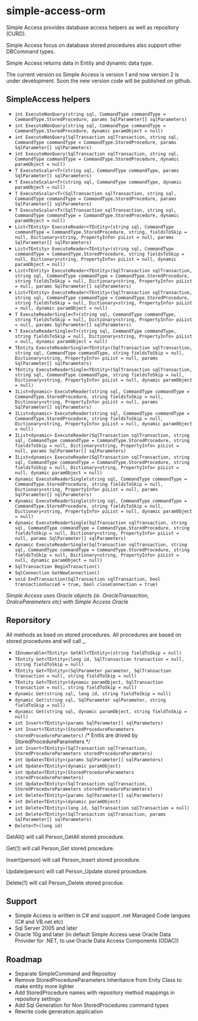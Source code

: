 # simple-access-orm
Simple Access provides database access helpers as well as repository (CURD).

Simple Access focus on database stored procedures also support other DBCommand types.

Simple Access returns data in Entity and dynamic data type.

The current version os Simple Access is version 1 and now version 2 is under development. Soon the new version code will be published on github.

## SimpleAccess helpers
- `int ExecuteNonQuery(string sql, CommandType commandType = CommandType.StoredProcedure, params SqlParameter[] sqlParameters)`
- `int ExecuteNonQuery(string sql, CommandType commandType = CommandType.StoredProcedure, dynamic paramObject = null)`
- `int ExecuteNonQuery(SqlTransaction sqlTransaction, string sql, CommandType commandType = CommandType.StoredProcedure, params SqlParameter[] sqlParameters)`
- `int ExecuteNonQuery(SqlTransaction sqlTransaction, string sql, CommandType commandType = CommandType.StoredProcedure, dynamic paramObject = null)`
- `T ExecuteScalar<T>(string sql, CommandType commandType, params SqlParameter[] sqlParameters)`
- `T ExecuteScalar<T>(string sql, CommandType commandType, dynamic paramObject = null)`
- `T ExecuteScalar<T>(SqlTransaction sqlTransaction, string sql, CommandType commandType = CommandType.StoredProcedure, params SqlParameter[] sqlParameters)`
- `T ExecuteScalar<T>(SqlTransaction sqlTransaction, string sql, CommandType commandType = CommandType.StoredProcedure, dynamic paramObject = null)`
- `List<TEntity> ExecuteReader<TEntity>(string sql, CommandType commandType = CommandType.StoredProcedure, string, fieldsToSkip = null, Dictionary<string, PropertyInfo> piList = null, params SqlParameter[] sqlParameters)`
- `List<TEntity> ExecuteReader<TEntity>(string sql, CommandType commandType = CommandType.StoredProcedure, string fieldsToSkip = null, Dictionary<string, PropertyInfo> piList = null, dynamic paramObject = null)`
- `List<TEntity> ExecuteReader<TEntity>(SqlTransaction sqlTransaction, string sql, CommandType commandType = CommandType.StoredProcedure, string fieldsToSkip = null, Dictionary<string, PropertyInfo> piList = null, params SqlParameter[] sqlParameters)`
- `List<TEntity> ExecuteReader<TEntity>(SqlTransaction sqlTransaction, string sql, CommandType commandType = CommandType.StoredProcedure, string fieldsToSkip = null, Dictionary<string, PropertyInfo> piList = null, dynamic paramObject = null)`
- `T ExecuteReaderSingle<T>(string sql, CommandType commandType, string fieldsToSkip = null, Dictionary<string, PropertyInfo> piList = null, params SqlParameter[] sqlParameters)`
- `T ExecuteReaderSingle<T>(string sql, CommandType commandType, string fieldsToSkip = null, Dictionary<string, PropertyInfo> piList = null, dynamic paramObject = null)`
- `TEntity ExecuteReaderSingle<TEntity>(SqlTransaction sqlTransaction, string sql, CommandType commandType, string fieldsToSkip = null, Dictionary<string, PropertyInfo> piList = null, params SqlParameter[] sqlParameters)`
- `TEntity ExecuteReaderSingle<TEntity>(SqlTransaction sqlTransaction, string sql, CommandType commandType, string fieldsToSkip = null, Dictionary<string, PropertyInfo> piList = null, dynamic paramObject = null)` 
- `IList<dynamic> ExecuteReader(string sql, CommandType commandType = CommandType.StoredProcedure, string fieldsToSkip = null, Dictionary<string, PropertyInfo> piList = null, params SqlParameter[] sqlParameters)`
- `IList<dynamic> ExecuteReader(string sql, CommandType commandType = CommandType.StoredProcedure, string fieldsToSkip = null, Dictionary<string, PropertyInfo> piList = null, dynamic paramObject = null)`
- `IList<dynamic> ExecuteReader(SqlTransaction sqlTransaction, string sql, CommandType commandType = CommandType.StoredProcedure, string fieldsToSkip = null, Dictionary<string, PropertyInfo> piList = null, params SqlParameter[] sqlParameters)`
- `IList<dynamic> ExecuteReader(SqlTransaction sqlTransaction, string sql, CommandType commandType = CommandType.StoredProcedure, string fieldsToSkip = null, Dictionary<string, PropertyInfo> piList = null, dynamic paramObject = null)`
- `dynamic ExecuteReaderSingle(string sql, CommandType commandType = CommandType.StoredProcedure, string fieldsToSkip = null, Dictionary<string, PropertyInfo> piList = null, params SqlParameter[] sqlParameters)`
- `dynamic ExecuteReaderSingle(string sql, CommandType commandType = CommandType.StoredProcedure, string fieldsToSkip = null, Dictionary<string, PropertyInfo> piList = null, dynamic paramObject = null)`
- `dynamic ExecuteReaderSingle(SqlTransaction sqlTransaction, string sql, CommandType commandType = CommandType.StoredProcedure, string fieldsToSkip = null, Dictionary<string, PropertyInfo> piList = null, params SqlParameter[] sqlParameters)`
- `dynamic ExecuteReaderSingle(SqlTransaction sqlTransaction, string sql, CommandType commandType = CommandType.StoredProcedure, string fieldsToSkip = null, Dictionary<string, PropertyInfo> piList = null, dynamic paramObject = null)`
- `SqlTransaction BeginTrasaction()`
- `SqlConnection GetNewConnection()`
-  `void EndTransaction(SqlTransaction sqlTransaction, bool transactionSucced = true, bool closeConnection = true)`

*Simple Access uses Oracle objects (ie. OracleTransaction, OralceParameters etc) with Simple Access Oracle*


## Reporsitory
All methods as bsed on stored procedures. All procedures are based on stored procedures and will call <IEntity>_<MethodName>.
- `IEnumerable<TEntity> GetAll<TEntity>(string fieldToSkip = null)`  
- `TEntity Get<TEntity>(long id, SqlTransaction transaction = null, string fieldToSkip = null)`
- `TEntity Get<TEntity>(SqlParameter parameter, SqlTransaction transaction = null, string fieldToSkip = null)`
- `TEntity Get<TEntity>(dynamic paramObject, SqlTransaction transaction = null, string fieldToSkip = null)`
- `dynamic Get(string sql, long id, string fieldToSkip = null)`
- `dynamic Get(string sql, SqlParameter sqlParameter, string fieldToSkip = null)`
- `dynamic Get(string sql, dynamic paramObject, string fieldToSkip = null)`
- `int Insert<TEntity>(params SqlParameter[] sqlParameters)`
- `int Insert<TEntity>(StoredProcedureParameters storedProcedureParameters)` /* Enitis are drived by StoredProcedureParameters */
- `int Insert<TEntity>(SqlTransaction sqlTransaction, StoredProcedureParameters storedProcedureParameters)`
- `int Update<TEntity>(params SqlParameter[] sqlParameters)`
- `int Update<TEntity>(dynamic paramObject)`
- `int Update<TEntity>(StoredProcedureParameters storedProcedureParameters)`
- `int Update<TEntity>(SqlTransaction sqlTransaction, StoredProcedureParameters storedProcedureParameters)`
- `int Delete<TEntity>(params SqlParameter[] sqlParameters)`
- `int Delete<TEntity>(dynamic paramObject)`
- `int Delete<TEntity>(long id, SqlTransaction sqlTransaction = null)`
- `int Delete<TEntity>(SqlTransaction sqlTransaction, params SqlParameter[] sqlParameters)`
- `Delete<T>(long id)`

GetAll<Person>() will call Person_GetAll stored procedure.

Get<Person>(1) will call Person_Get stored procedure.

Insert<Person>(person) will call Person_Insert stored procedure.

Update<Person>(person) will call Person_Update stored procedure.

Delete(1) will call Person_Delete stored procdue.

## Support
- Simple Access is written in C# and support .net Managed Code langues (C# and VB.net etc)
- Sql Server 2005 and later
- Oracle 10g and later (in default Simple Access uese Oracle Data Provider for .NET, to use Oracle Data Access Components (ODAC))

## Roadmap
- Separate SimpleCommand and Repositoy
- Remove StoredProcedureParameters inheritance from Enity Class to make entity more lighter
- Add StoredProcedure names with repository method mappings in repository settings
- Add Sql Generation for Non StoredProcedures command types
- Rewrite code generation application
